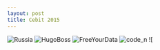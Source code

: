 ```yaml
---
layout: post
title: Cebit 2015
---
```



![Russia](http://arghh.github.io/images/cebit/1.jpg)
![HugoBoss](http://arghh.github.io/images/cebit/2.jpg)
![FreeYourData](http://arghh.github.io/images/cebit/3.jpg)
![code_n](http://arghh.github.io/images/cebit/4.jpg)
![
